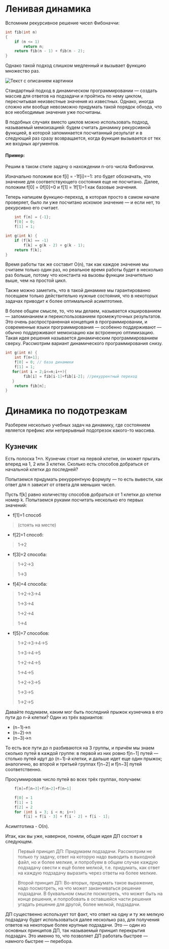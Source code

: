 # Ленивая динамика
Вспомним рекурсивное решение чисел Фибоначчи:
```cpp
int fib(int n)
{
    if (n <= 1)
        return n;
    return fib(n - 1) + fib(n - 2);
}
```
Однако такой подход слишком медленный и вызывает функцию множество раз.

![Текст с описанием картинки](https://avikdas.com/assets/images/2019-04-15-visual-introduction-to-dynamic-programming/fibonacci-naive.png)


Стандартный подход в динамическом программировании — создать массив для ответов на подзадачи и пройтись по нему циклом, пересчитывая неизвестные значения из известных. Однако, иногда сложно или вообще невозможно придумать такой порядок обхода, что все необходимые значения уже посчитаны.

В подобных случаях вместо циклов можно использовать подход, называемый мемоизацией: будем считать динамику рекурсивной функцией, в которой запоминается посчитанный результат и в следующий раз сразу возвращается, когда функция вызывается от тех же входных аргументов.

#### Пример:

Решим в таком стиле задачу о нахождении n-ого числа Фибоначчи.

Изначально положим все f[i] = -1f[i]=−1: это будет обозначать, что значение для соответствующего состояния еще не посчитано. Далее, положим f[0] = 0f[0]=0 и f[1] = 1f[1]=1 как базовые значения.

Теперь напишем функцию-переход, в которая просто в самом начале проверяет, было ли уже посчитано искомое значение — и если нет, то рекурсивно его считает.

```cpp
    int f[n] = {-1};
    f[0] = 0;
    f[1] = 1;

int g(int k) {
    if (f[k] == -1)
        f[k] = g(k - 2) + g(k - 1);
    return f[k];
}
```
Время работы так же составит O(n), так как каждое значение мы считаем только один раз, но реальное время работы будет в несколько раз больше, потому что константа на вызовы функции значительно выше, чем на простой цикл.

Также можно заметить, что в такой динамике мы гарантированно посещаем только действительно нужные состояния, что в некоторых задачах приводит к более оптимальной асимптотике.

В более общем смысле, то, что мы делаем, называется кэшированием — запоминанием и переиспользованием промежуточных результатов. Это очень распространенная концепция в программировании, и современные языки программирования — особенно поддерживают — обычно поддерживают мемоизацию как встроенную оптимизацию. Такая идея решения называется динамическим программированием сверху. Рассмотрим вариант динамического программирования снизу.

```cpp
int g(int n) {
    int f[n+1];
    f[0] = 0; // база динамики
    f[1] = 1;
   for(int i = 2;i<=n;i++){
        fib[i] = fib[i-1]+fib[i-2]; //рекуррентный переход
   }
    return fib[n];
}
```

# Динамика по подотрезкам
Разберем несколько учебных задач на динамику, где состоянием является префикс или непрерывный подотрезок какого-то массива.

## Кузнечик 
Есть полоска 1×n. Кузнечик стоит на первой клетке, он может прыгать вперед на 1, 2 или 3 клетки. Сколько есть способов добраться от начальной клетки до последней?

Попытаемся придумать рекуррентную формулу — то есть вывести, как ответ для n зависит от ответа для меньших чисел.

Пусть f[k] равно количеству способов добраться от 1 клетки до клетки номер k. Попытаемся руками посчитать несколько его первых значений:

* f[1]=1 способ 
> (стоять на месте)
* f[2]=1 способ:         
> 1→2
* f[3]=2 способа:      
> 1→2→3
>  
>1→3

* f[4]=4 способа:       
> 1→2→3→4
> 
>1→3→4
>
>1→2→4
>
>1→4
* f[5]=7 способов:
> 1→2→3→4→5
> 
>1→3→4→5
>
>1→2→4→5
>
>1→4→5
>
>1→2→3→5
>
>1→3→5
>
>1→2→5

​Давайте подумаем, каким мог быть последний прыжок кузнечика в его пути до n-й клетки? Один из трёх вариантов:
* (n−1)→n
* (n−2)→n
* (n−3)→n

То есть все пути до n разбиваются на 3 группы, и причём мы знаем сколько путей в каждой группе: в первой из них ровно f[n−1] путей — столько путей идут до (n−1)-й клетки, и дальше идет еще один прыжок; аналогично, во второй и третьей группах f[n−2] и f[n−3] путей соответственно.

Просуммировав число путей во всех трёх группах, получаем:
```cpp
    f[n]=f[n−3]+f[n−2]+f[n−1]
```
```cpp
    f[0] = 1
    f[1] = 1
    f[2] = 2
    for (int i = 3; i < n; i++)
        f[i] = f[i - 3] + f[i - 2] + f[i - 1];
```
Асимптотика - О(n).

Итак, как вы уже, наверное, поняли, общая идея ДП состоит в следующем.

>Первый принцип ДП: Придумаем подзадачи. Рассмотрим не только ту задачу, ответ на которую надо выводить в выходной файл, но и более мелкие, и попробуем в общем случае каждую подзадачу свести к ещё более мелкой, т.е. придумать, как ответ на каждую подзадачу выразить через ответы на более мелкие.

>Второй принцип ДП: Во-вторых, придумать такое выражение, надо посмотреть, на что может заканчиваться решение подзадачи. В буквальном смысле посмотреть, что может быть на конце решения, и попробовать в оставшейся части решения угадать решение для другой, более мелкой, подзадачи.

ДП существенно использует тот факт, что ответ на одну и ту же мелкую подзадачу будет использоваться далее несколько раз, для получения ответов на некоторые более крупные подзадачи. Это — один из основных принципов ДП, так называемый принцип перекрытия подзадач. Это именно то, что позволяет ДП работать быстрее — намного быстрее — перебора.

